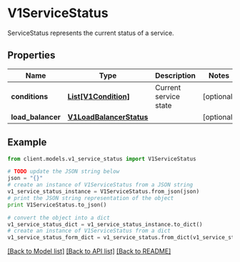 # V1ServiceStatus

ServiceStatus represents the current status of a service.

## Properties
Name | Type | Description | Notes
------------ | ------------- | ------------- | -------------
**conditions** | [**List[V1Condition]**](V1Condition.md) | Current service state | [optional] 
**load_balancer** | [**V1LoadBalancerStatus**](V1LoadBalancerStatus.md) |  | [optional] 

## Example

```python
from client.models.v1_service_status import V1ServiceStatus

# TODO update the JSON string below
json = "{}"
# create an instance of V1ServiceStatus from a JSON string
v1_service_status_instance = V1ServiceStatus.from_json(json)
# print the JSON string representation of the object
print V1ServiceStatus.to_json()

# convert the object into a dict
v1_service_status_dict = v1_service_status_instance.to_dict()
# create an instance of V1ServiceStatus from a dict
v1_service_status_form_dict = v1_service_status.from_dict(v1_service_status_dict)
```
[[Back to Model list]](../README.md#documentation-for-models) [[Back to API list]](../README.md#documentation-for-api-endpoints) [[Back to README]](../README.md)


